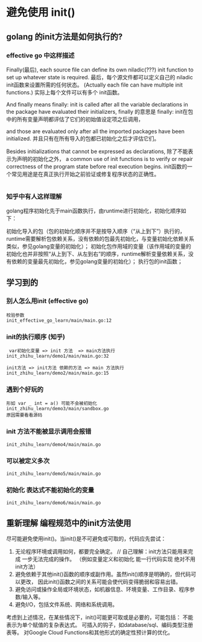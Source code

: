 # 避免使用 init()

## golang 的init方法是如何执行的?

### effective go 中这样描述
   Finally(最后), each source file can define its own niladic(???) init function to set up whatever state is required.
    最后，每个源文件都可以定义自己的 niladic init函数来设置所需的任何状态。
     (Actually each file can have multiple init functions.)
     实际上每个文件可以有多个 init函数。 
     
   And finally means finally: init is called after all the variable declarations in the package have evaluated their initializers,
    finally 的意思是 finally: init在包中的所有变量声明都评估了它们的初始值设定项之后调用，
    
   and those are evaluated only after all the imported packages have been initialized.
    并且只有在所有导入的包都已初始化之后才评估它们。
                              
   Besides initializations that cannot be expressed as declarations, 
    除了不能表示为声明的初始化之外，
   a common use of init functions is to verify or repair correctness of the program state before real execution begins.
    init函数的一个常见用途是在真正执行开始之前验证或修复程序状态的正确性。
 
``` go

```

   
### 知乎中有人这样理解
   golang程序初始化先于main函数执行，由runtime进行初始化，初始化顺序如下：
   
   初始化导入的包（包的初始化顺序并不是按导入顺序（“从上到下”）执行的，runtime需要解析包依赖关系，没有依赖的包最先初始化，与变量初始化依赖关系类似，参见golang变量的初始化）；
   初始化包作用域的变量（该作用域的变量的初始化也并非按照“从上到下、从左到右”的顺序，runtime解析变量依赖关系，没有依赖的变量最先初始化，参见golang变量的初始化）；
   执行包的init函数；
   
   
## 学习到的
### 别人怎么用init (effective go)
    校验参数 
    init_effective_go_learn/main/main.go:12
### init的执行顺序 (知乎)  
     var初始化变量 => init 方法  => main方法执行
    init_zhihu_learn/demo1/main/main.go:32
    
    init方法 => init方法 依赖的方法 => main 方法执行
    init_zhihu_learn/demo2/main/main.go:15
    
### 遇到个好玩的
    形如 var _ int = a() 可能不会被初始化
    init_zhihu_learn/demo3/main/sandbox.go    
    原因需要看看源码

### init 方法不能被显示调用会报错
    init_zhihu_learn/demo4/main/main.go

### 可以被定义多次
    init_zhihu_learn/demo5/main/main.go

### 初始化 表达式不能初始化的变量
    init_zhihu_learn/demo6/main/main.go
    
            
## 重新理解 编程规范中的init方法使用    
尽可能避免使用init()。当init()是不可避免或可取的，代码应先尝试：
1. 无论程序环境或调用如何，都要完全确定。 // 自己理解：init方法只能用来完成 一步无法完成的操作。 （例如变量定义和初始化 能一行代码实现 绝对不用init方法）
2. 避免依赖于其他init()函数的顺序或副作用。虽然init()顺序是明确的，但代码可以更改， 因此init()函数之间的关系可能会使代码变得脆弱和容易出错。
3. 避免访问或操作全局或环境状态，如机器信息、环境变量、工作目录、程序参数/输入等。
4. 避免I/O，包括文件系统、网络和系统调用。


考虑到上述情况，在某些情况下，init()可能更可取或是必要的，可能包括：
不能表示为单个赋值的复杂表达式。
可插入的钩子，如database/sql、编码类型注册表等。
对Google Cloud Functions和其他形式的确定性预计算的优化。

